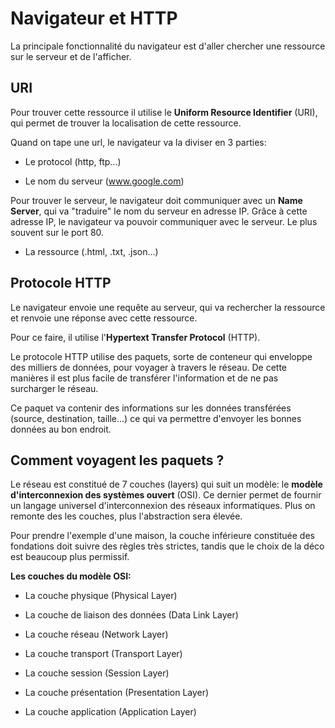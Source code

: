 # Navigateur et HTTP

La principale fonctionnalité du navigateur est d'aller chercher une ressource sur le serveur et de l'afficher.

## URI

Pour trouver cette ressource il utilise le **Uniform Resource Identifier** (URI), qui permet de trouver la localisation de cette ressource.

Quand on tape une url, le navigateur va la diviser en 3 parties:

- Le protocol (http, ftp...)

- Le nom du serveur (www.google.com)

Pour trouver le serveur, le navigateur doit communiquer avec un **Name Server**, qui va "traduire" le nom du serveur en adresse IP. Grâce à cette adresse IP, le navigateur va pouvoir communiquer avec le serveur. Le plus souvent sur le port 80.

- La ressource (.html, .txt, .json...)

## Protocole HTTP

Le navigateur envoie une requête au serveur, qui va rechercher la ressource et renvoie une réponse avec cette ressource.

Pour ce faire, il utilise l'**Hypertext Transfer Protocol** (HTTP).

Le protocole HTTP utilise des paquets, sorte de conteneur qui enveloppe des milliers de données, pour voyager à travers le réseau. De cette manières il est plus facile de transférer l'information et de ne pas surcharger le réseau.

Ce paquet va contenir des informations sur les données transférées (source, destination, taille...) ce qui va permettre d'envoyer les bonnes données au bon endroit.

## Comment voyagent les paquets ?

Le réseau est constitué de 7 couches (layers) qui suit un modèle: le **modèle d'interconnexion des systèmes ouvert** (OSI).
Ce dernier permet de fournir un langage universel d'interconnexion des réseaux informatiques. Plus on remonte des les couches, plus l'abstraction sera élevée.

Pour prendre l'exemple d'une maison, la couche inférieure constituée des fondations doit suivre des règles très strictes, tandis que le choix de la déco est beaucoup plus permissif.

**Les couches du modèle OSI:**

- La couche physique (Physical Layer)

- La couche de liaison des données (Data Link Layer)

- La couche réseau (Network Layer)

- La couche transport (Transport Layer)

- La couche session (Session Layer)

- La couche présentation (Presentation Layer)

- La couche application (Application Layer)
